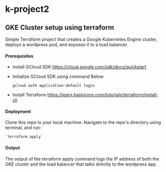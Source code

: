 # k-project2

GKE Cluster setup using terraform
------------

Simple Terraform project that creates a Google Kubernetes Engine cluster, deploys a wordpress pod, and exposes it to a load balancer.

#### Prerequisites

* Install GCloud SDK
  https://cloud.google.com/sdk/docs/quickstart

* Initialize GCloud SDK using command Below

  `gcloud auth application-default login`

* Install Terraform
  https://learn.hashicorp.com/tutorials/terraform/install-cli

#### Deployment

Clone this repo to your local machine.
Navigate to the repo's directory using terminal, and run:

    `terraform apply`

#### Output

The output of the terraform apply command logs the IP address of both the GKE cluster and the load balancer that talks directly to the wordpress app.
